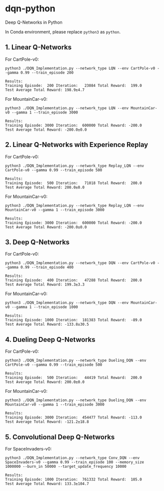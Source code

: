 # dqn-python

Deep Q-Networks in Python

In Conda environment, please replace `python3` as `python`.

## 1. Linear Q-Networks

For CartPole-v0:

```
python3 ./DQN_Implementation.py --network_type LQN --env CartPole-v0 --gamma 0.99 --train_episode 200

Results:
Training Episode:  200 Iteration:   23084 Total Reward:  199.0
Test Average Total Reward: 198.9±4.7
```

For MountainCar-v0:

```
python3 ./DQN_Implementation.py --network_type LQN --env MountainCar-v0 --gamma 1 --train_episode 3000

Results:
Training Episode: 3000 Iteration:  600000 Total Reward: -200.0
Test Average Total Reward: -200.0±0.0
```

## 2. Linear Q-Networks with Experience Replay

For CartPole-v0:

```
python3 ./DQN_Implementation.py --network_type Replay_LQN --env CartPole-v0 --gamma 0.99 --train_episode 500

Results:
Training Episode:  500 Iteration:   71018 Total Reward:  200.0
Test Average Total Reward: 200.0±0.0
```

For MountainCar-v0:

```
python3 ./DQN_Implementation.py --network_type Replay_LQN --env MountainCar-v0 --gamma 1 --train_episode 3000

Results:
Training Episode: 3000 Iteration:  600000 Total Reward: -200.0
Test Average Total Reward: -200.0±0.0
```

## 3. Deep Q-Networks

For CartPole-v0:

```
python3 ./DQN_Implementation.py --network_type DQN --env CartPole-v0 --gamma 0.99 --train_episode 400

Results:
Training Episode:  400 Iteration:   47288 Total Reward:  200.0
Test Average Total Reward: 199.3±3.3
```

For MountainCar-v0:

```
python3 ./DQN_Implementation.py --network_type DQN --env MountainCar-v0 --gamma 1 --train_episode 1000

Results:
Training Episode: 1000 Iteration:  181383 Total Reward:  -89.0
Test Average Total Reward: -133.8±30.5
```

## 4. Dueling Deep Q-Networks

For CartPole-v0:

```
python3 ./DQN_Implementation.py --network_type Dueling_DQN --env CartPole-v0 --gamma 0.99 --train_episode 500

Results:
Training Episode:  500 Iteration:   44419 Total Reward:  200.0
Test Average Total Reward: 200.0±0.0
```

For MountainCar-v0:

```
python3 ./DQN_Implementation.py --network_type Dueling_DQN --env MountainCar-v0 --gamma 1 --train_episode 3000

Results:
Training Episode: 3000 Iteration:  454477 Total Reward: -113.0
Test Average Total Reward: -121.2±18.8
```

## 5. Convolutional Deep Q-Networks

For SpaceInvaders-v0:

```
python3 ./DQN_Implementation.py --network_type Conv_DQN --env SpaceInvaders-v0 --gamma 0.99 --train_episode 100 --memory_size 1000000 --burn_in 50000 --target_update_frequency 10000

Results:
Training Episode: 1000 Iteration:  761332 Total Reward:  105.0
Test Average Total Reward: 133.3±104.7
```
